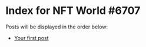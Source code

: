 # Index for NFT World #6707
Posts will be displayed in the order below:

- [Your first post](./001-first.md)

